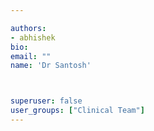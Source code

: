 ```yaml
---

authors:
- abhishek
bio: 
email: ""
name: 'Dr Santosh'



superuser: false
user_groups: ["Clinical Team"]
---
```



